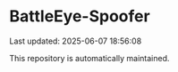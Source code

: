 # BattleEye-Spoofer

Last updated: 2025-06-07 18:56:08

This repository is automatically maintained.
